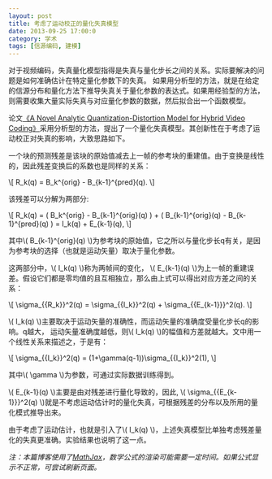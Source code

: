 ```yaml
---
layout: post
title: 考虑了运动校正的量化失真模型
date: 2013-09-25 17:00:0
category: 学术
tags: [信源编码, 建模]
---
```


<script id="MathJax-script" async src="https://cdn.jsdelivr.net/npm/mathjax@3/es5/tex-chtml.js"></script>

对于视频编码，失真量化模型指得是失真与量化步长之间的关系。实际要解决的问题是如何准确估计在特定量化参数下的失真。
如果用分析型的方法，就是在给定的信源分布和量化方法下推导失真关于量化参数的表达式。如果用经验型的方法，则需要收集大量实际失真与对应量化参数的数据，然后拟合出一个函数模型。

<!--more-->

论文[《A Novel Analytic Quantization-Distortion Model for Hybrid Video Coding》](http://ieeexplore.ieee.org/xpls/abs_all.jsp?arnumber=4801619&tag=1)采用分析型的方法，提出了一个量化失真模型。其创新性在于考虑了运动校正对失真的影响，大致思路如下。

一个块的预测残差是该块的原始值减去上一帧的参考块的重建值。由于变换是线性的，因此残差变换后的系数也是同样的关系：

\\\[ R_k(q) = B_k^{orig} - B_{k-1}^{pred}(q). \\\]

该残差可以分解为两部分:

\\\[ R_k(q) = ( B_k^{orig} - B_{k-1}^{orig}(q) ) + ( B_{k-1}^{orig}(q) - B_{k-1}^{pred}(q) ) = I_k(q) + E_{k-1}(q), \\\]

其中\\( B_{k-1}^{orig}(q) \\)为参考块的原始值，它之所以与量化步长q有关，是因为参考块的选择（也就是运动矢量）取决于量化参数。

这两部分中，\\( I_k(q) \\)称为两帧间的变化， \\( E_{k-1}(q) \\)为上一帧的重建误差。假设它们都是零均值的且互相独立，那么由上式可以得出对应方差之间的关系：

\\\[ \sigma_\{\{R_k}}^2(q) = \sigma_\{\{I_k}}^2(q) + \sigma_\{\{E_{k-1}}}^2(q). \\\]

\\( I_k(q) \\)主要取决于运动矢量的准确性，而运动矢量的准确度受量化步长q的影响。q越大， 运动矢量准确度越低，则\\( I_k(q) \\)的幅值和方差就越大。文中用一个线性关系来描述之，于是有：

\\\[ \sigma_\{\{I_k}}^2(q) = (1+\gamma(q-1))\sigma_\{\{I_k}}^2(1), \\\]

其中\\( \\gamma \\)为参数，可通过实际数据训练得到。

\\( E_{k-1}(q) \\)主要是由对残差进行量化导致的，因此, \\( \sigma_\{\{E_{k-1}}}^2(q) \\)就是不考虑运动估计时的量化失真，可根据残差的分布以及所用的量化模式推导出来。

由于考虑了运动估计，也就是引入了\\( I_k(q) \\)，上述失真模型比单独考虑残差量化的失真更准确。实验结果也说明了这一点。

*注：本篇博客使用了[MathJax](http://www.mathjax.org)，数学公式的渲染可能需要一定时间。如果公式显示不正常，可尝试刷新页面。*
